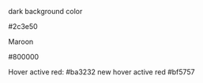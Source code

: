 dark background color

#2c3e50

Maroon

#800000

Hover active red:
#ba3232
new hover active red
#bf5757



